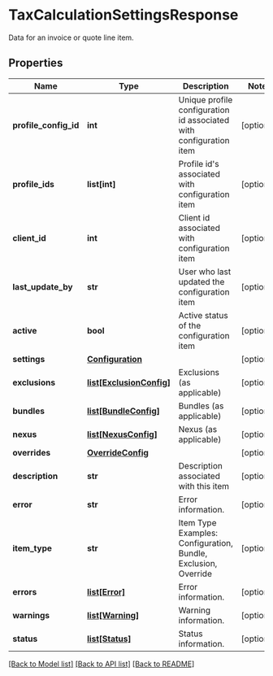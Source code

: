 # TaxCalculationSettingsResponse

Data for an invoice or quote line item.
## Properties
Name | Type | Description | Notes
------------ | ------------- | ------------- | -------------
**profile_config_id** | **int** | Unique profile configuration id associated with configuration item | [optional] 
**profile_ids** | **list[int]** | Profile id&#39;s associated with configuration item | [optional] 
**client_id** | **int** | Client id associated with configuration item | [optional] 
**last_update_by** | **str** | User who last updated the configuration item | [optional] 
**active** | **bool** | Active status of the configuration item | [optional] 
**settings** | [**Configuration**](Configuration.md) |  | [optional] 
**exclusions** | [**list[ExclusionConfig]**](ExclusionConfig.md) | Exclusions (as applicable) | [optional] 
**bundles** | [**list[BundleConfig]**](BundleConfig.md) | Bundles (as applicable) | [optional] 
**nexus** | [**list[NexusConfig]**](NexusConfig.md) | Nexus (as applicable) | [optional] 
**overrides** | [**OverrideConfig**](OverrideConfig.md) |  | [optional] 
**description** | **str** | Description associated with this item | [optional] 
**error** | **str** | Error information. | [optional] 
**item_type** | **str** | Item Type  Examples:    Configuration, Bundle, Exclusion, Override | [optional] 
**errors** | [**list[Error]**](Error.md) | Error information. | [optional] 
**warnings** | [**list[Warning]**](Warning.md) | Warning information. | [optional] 
**status** | [**list[Status]**](Status.md) | Status information. | [optional] 

[[Back to Model list]](../README.md#documentation-for-models) [[Back to API list]](../README.md#documentation-for-api-endpoints) [[Back to README]](../README.md)


